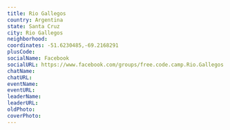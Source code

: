 ```yaml
---
title: Rio Gallegos
country: Argentina
state: Santa Cruz
city: Rio Gallegos
neighborhood: 
coordinates: -51.6230485,-69.2168291
plusCode:
socialName: Facebook
socialURL: https://www.facebook.com/groups/free.code.camp.Rio.Gallegos
chatName:
chatURL:
eventName:
eventURL:
leaderName:
leaderURL:
oldPhoto: 
coverPhoto:
---
```

